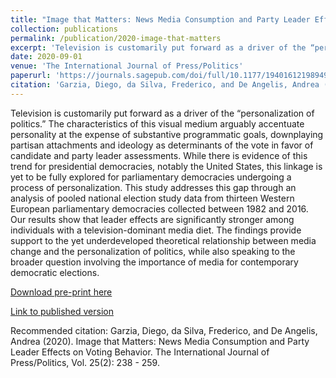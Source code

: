 ```yaml
---
title: "Image that Matters: News Media Consumption and Party Leader Effects on Voting Behavior"
collection: publications
permalink: /publication/2020-image-that-matters
excerpt: 'Television is customarily put forward as a driver of the “personalization of politics.” The characteristics of this visual medium arguably accentuate personality at the expense of substantive programmatic goals, downplaying partisan attachments and ideology as determinants of the vote in favor of candidate and party leader assessments. While there is evidence of this trend for presidential democracies, notably the United States, this linkage is yet to be fully explored for parliamentary democracies undergoing a process of personalization. This study addresses this gap through an analysis of pooled national election study data from thirteen Western European parliamentary democracies collected between 1982 and 2016. Our results show that leader effects are significantly stronger among individuals with a television-dominant media diet. The findings provide support to the yet underdeveloped theoretical relationship between media change and the personalization of politics, while also speaking to the broader question involving the importance of media for contemporary democratic elections.'
date: 2020-09-01
venue: 'The International Journal of Press/Politics'
paperurl: 'https://journals.sagepub.com/doi/full/10.1177/1940161219894979'
citation: 'Garzia, Diego, da Silva, Frederico, and De Angelis, Andrea (2020). Image that Matters: News Media Consumption and Party Leader Effects on Voting Behavior. The International Journal of Press/Politics, Vol. 25(2): 238 - 259.'
---
```


Television is customarily put forward as a driver of the “personalization of politics.” The characteristics of this visual medium arguably accentuate personality at the expense of substantive programmatic goals, downplaying partisan attachments and ideology as determinants of the vote in favor of candidate and party leader assessments. While there is evidence of this trend for presidential democracies, notably the United States, this linkage is yet to be fully explored for parliamentary democracies undergoing a process of personalization. This study addresses this gap through an analysis of pooled national election study data from thirteen Western European parliamentary democracies collected between 1982 and 2016. Our results show that leader effects are significantly stronger among individuals with a television-dominant media diet. The findings provide support to the yet underdeveloped theoretical relationship between media change and the personalization of politics, while also speaking to the broader question involving the importance of media for contemporary democratic elections.

[Download pre-print here](https://deangelisa.github.io/files/image-that-matters.pdf)

[Link to published version](https://journals.sagepub.com/doi/full/10.1177/1940161219894979)

Recommended citation: Garzia, Diego, da Silva, Frederico, and De Angelis, Andrea (2020). Image that Matters: News Media Consumption and Party Leader Effects on Voting Behavior. The International Journal of Press/Politics, Vol. 25(2): 238 - 259.
